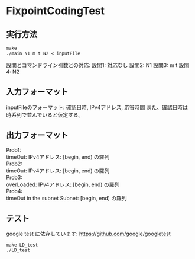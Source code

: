 # FixpointCodingTest
## 実行方法
```
make
./main N1 m t N2 < inputFile
```
設問とコマンドライン引数との対応:
設問1: 対応なし
設問2: N1
設問3: m t
設問4: N2
## 
## 入力フォーマット
inputFileのフォーマット: 確認日時, IPv4アドレス, 応答時間
また、確認日時は時系列で並んでいると仮定する。
## 出力フォーマット
Prob1:<br>
timeOut: IPv4アドレス: [begin, end) の羅列<br>
Prob2:<br>
timeOut: IPv4アドレス: [begin, end) の羅列<br>
Prob3:<br>
overLoaded: IPv4アドレス: [begin, end) の羅列<br>
Prob4:<br>
timeOut in the subnet Subnet: [begin, end) の羅列<br>
## テスト
google test に依存しています: https://github.com/google/googletest
```
make LD_test
./LD_test
```
